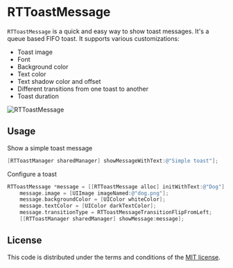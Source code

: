 # RTToastMessage

`RTToastMessage` is a quick and easy way to show toast messages. It's a queue based FIFO toast.
It supports various customizations:
* Toast image
* Font
* Background color
* Text color
* Text shadow color and offset
* Different transitions from one toast to another
* Toast duration

![RTToastMessage](http://i44.tinypic.com/2ln7eyc.jpg)

## Usage ##

Show a simple toast message
```Objective-c
[RTToastManager sharedManager] showMessageWithText:@"Simple toast"];
```
Configure a toast
```Objective-c
RTToastMessage *message = [[RTToastMessage alloc] initWithText:@"Dog"];
    message.image = [UIImage imageNamed:@"dog.png"];
    message.backgroundColor = [UIColor whiteColor];
    message.textColor = [UIColor darkTextColor];
    message.transitionType = RTToastMessageTransitionFlipFromLeft;
    [[RTToastManager sharedManager] showMessage:message];
```
## License ##

This code is distributed under the terms and conditions of the [MIT license](LICENSE). 